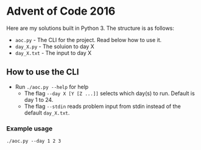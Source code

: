 # Advent of Code 2016

Here are my solutions built in Python 3. The structure is as follows:

* `aoc.py` - The CLI for the project. Read below how to use it.
* `day_X.py` - The soluion to day X
* `day_X.txt` - The input to day X

## How to use the CLI

* Run `./aoc.py --help` for help
  * The flag `--day X [Y [Z ...]]` selects which day(s) to run. Default is 
    day 1 to 24.
  * The flag `--stdin` reads problem input from stdin instead of the default
    `day_X.txt`.

### Example usage

`./aoc.py --day 1 2 3`
